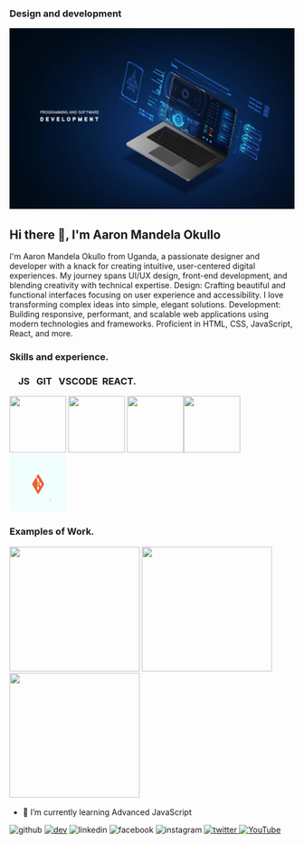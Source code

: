 ### Design and development
![Design and development](https://github.com/Aaron-Mandela-Okullo/Aaron-Mandela-Okullo/blob/main/banner.jpg)
## Hi there 👋, I'm Aaron Mandela Okullo

  I'm Aaron Mandela Okullo from Uganda, a passionate designer and developer with a knack for creating intuitive, user-centered digital experiences. My journey spans UI/UX design, front-end development, and blending creativity with technical expertise.
Design: Crafting beautiful and functional interfaces focusing on user experience and accessibility. I love transforming complex ideas into simple, elegant solutions.
Development: Building responsive, performant, and scalable web applications using modern technologies and frameworks. Proficient in HTML, CSS, JavaScript, React, and more.

### Skills and experience.
###    &nbsp; &nbsp; JS &nbsp;  GIT &nbsp; VSCODE&nbsp;  REACT.
<img src="https://camo.githubusercontent.com/9a9db11bf682066cca1dfc7a79306f13adcee2df86cf0b88f3f6d9486fefe1c2/68747470733a2f2f6d65646961332e67697068792e636f6d2f6d656469612f6c6e377a32655772696951416c6c6656636e2f323030772e77656270" width="100" height="100" /> <img src="https://camo.githubusercontent.com/ff8c16659c5be9471783b1d093383516e296e18306afdbc0f437bd7eb6ebe762/68747470733a2f2f692e67697068792e636f6d2f6d656469612f4b7a4a6b7a6a676766474e355079366e6b542f3230302e77656270" width="100" height="100" /> <img src="https://camo.githubusercontent.com/e1ada4548b12b723accb8d9bbe9dbda23267807464230504b47a199d62a6e8a1/68747470733a2f2f692e67697068792e636f6d2f6d656469612f49647941514a564e326b56504e55726f6a4d2f3230302e77656270" width="100" height="100" /><img src="https://camo.githubusercontent.com/6e9e2826de266e46d6443ac85bbdbfb992ebaa31648c25500229bd0dfec3eeca/68747470733a2f2f692e67697068792e636f6d2f6d656469612f654e41736a4f353574506267616f72376d612f323030772e77656270" width="100" height="100" />  <img src="https://github.com/adrianSACHA/css-git-logo/blob/main/gitLogo.gif"  width="100" height="100"  />







### Examples of Work.
<img src="https://github.com/adriantwarog/adriantwarog/blob/master/covid19.gif" width="230" height="220" /> <img src="https://user-images.githubusercontent.com/74038190/213866269-5d00981c-7c98-46d7-8a8e-16f462f15227.gif" width="230" height="220" /> <img src="https://github.com/mayankchaudhary26/mayankchaudhary26/raw/master/.github/workflows/ezgif.com-gif-maker.gif" width="230" height="220" />


- 🌱 I’m currently learning Advanced JavaScript   


<img src='https://cdn.jsdelivr.net/npm/simple-icons@3.0.1/icons/github.svg' alt='github' height='40'>  [<img src='https://cdn.jsdelivr.net/npm/simple-icons@3.0.1/icons/dev-dot-to.svg' alt='dev' height='40'>](https://dev.to/Aaron-Mandela-Okullo/Aaron)  <img src='https://cdn.jsdelivr.net/npm/simple-icons@3.0.1/icons/linkedin.svg' alt='linkedin' height='40'>  <img src='https://cdn.jsdelivr.net/npm/simple-icons@3.0.1/icons/facebook.svg' alt='facebook' height='40'>  <img src='https://cdn.jsdelivr.net/npm/simple-icons@3.0.1/icons/instagram.svg' alt='instagram' height='40'>  [<img src='https://cdn.jsdelivr.net/npm/simple-icons@3.0.1/icons/twitter.svg' alt='twitter' height='40'>  <img src='https://cdn.jsdelivr.net/npm/simple-icons@3.0.1/icons/youtube.svg' alt='YouTube' height='40'>](https://www.youtube.com/channel/LY2BQLOs9CsuHXEWRq_qdg)  













